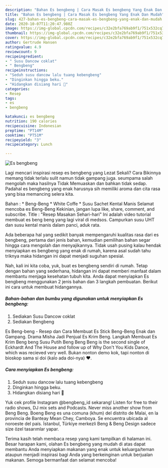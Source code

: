 ```yaml
---
description: "Bahan Es bengbeng | Cara Masak Es bengbeng Yang Enak Dan Mudah"
title: "Bahan Es bengbeng | Cara Masak Es bengbeng Yang Enak Dan Mudah"
slug: 427-bahan-es-bengbeng-cara-masak-es-bengbeng-yang-enak-dan-mudah
date: 2020-10-07T11:20:47.980Z
image: https://img-global.cpcdn.com/recipes/c32e2bfa769ab9f1/751x532cq70/es-bengbeng-foto-resep-utama.jpg
thumbnail: https://img-global.cpcdn.com/recipes/c32e2bfa769ab9f1/751x532cq70/es-bengbeng-foto-resep-utama.jpg
cover: https://img-global.cpcdn.com/recipes/c32e2bfa769ab9f1/751x532cq70/es-bengbeng-foto-resep-utama.jpg
author: Gertrude Hansen
ratingvalue: 4.9
reviewcount: 9
recipeingredient:
- " Susu Dancow coklat"
- " Bengbeng"
recipeinstructions:
- "Seduh susu dancow lalu tuang kebengbeng"
- "Dinginkan hingga beku."
- "Hidangkan disiang hari 🤤"
categories:
- Resep
tags:
- es
- bengbeng

katakunci: es bengbeng 
nutrition: 190 calories
recipecuisine: Indonesian
preptime: "PT14M"
cooktime: "PT51M"
recipeyield: "3"
recipecategory: Lunch

---
```



![Es bengbeng](https://img-global.cpcdn.com/recipes/c32e2bfa769ab9f1/751x532cq70/es-bengbeng-foto-resep-utama.jpg)

Lagi mencari inspirasi resep es bengbeng yang Lezat Sekali? Cara Bikinnya memang tidak terlalu sulit namun tidak gampang juga. seumpama salah mengolah maka hasilnya Tidak Memuaskan dan bahkan tidak sedap. Padahal es bengbeng yang enak harusnya sih memiliki aroma dan cita rasa yang bisa memancing selera kita.

Bahan : * Beng-Beng * White Coffe * Susu Sachet Kental Manis Selamat mencoba es Beng-Beng Kekinian, jangan lupa like, share, comment, and subscribe. Title : &#34;Resep Masakan Sehari-hari&#34; Ini adalah video tutorial membuat es beng beng yang lagi viral di medsos. Campurkan susu UHT dan susu kental manis dalam panci, aduk rata.

Ada beberapa hal yang sedikit banyak mempengaruhi kualitas rasa dari es bengbeng, pertama dari jenis bahan, kemudian pemilihan bahan segar hingga cara mengolah dan menyajikannya. Tidak usah pusing kalau hendak menyiapkan es bengbeng yang enak di rumah, karena asal sudah tahu triknya maka hidangan ini dapat menjadi suguhan spesial.


Nah, kali ini kita coba, yuk, buat es bengbeng sendiri di rumah. Tetap dengan bahan yang sederhana, hidangan ini dapat memberi manfaat dalam membantu menjaga kesehatan tubuh kita. Anda dapat menyiapkan Es bengbeng menggunakan 2 jenis bahan dan 3 langkah pembuatan. Berikut ini cara untuk membuat hidangannya.

<!--inarticleads1-->

##### Bahan-bahan dan bumbu yang digunakan untuk menyiapkan Es bengbeng:

1. Sediakan  Susu Dancow coklat
1. Sediakan  Bengbeng


Es Beng-beng - Resep dan Cara Membuat Es Stick Beng-Beng Enak dan Gampang. Drama Misha Jadi Penjual Es Krim Beng. Langkah Membuat Es Krim Beng beng Susu Putih  Beng Beng Beng is the second single of Eckhardt And The House and follow up of Why Don&#39;t You Kids Dance, which was recieved very well. Bukan nonton demo kok, tapi nonton di bioskop sama si doi (kalo ada doi-nya) ❤. 

<!--inarticleads2-->

##### Cara menyiapkan Es bengbeng:

1. Seduh susu dancow lalu tuang kebengbeng
1. Dinginkan hingga beku.
1. Hidangkan disiang hari 🤤


Yuk cek profile Instagram @bengbeng_id sekarang! Listen for free to their radio shows, DJ mix sets and Podcasts. Never miss another show from Beng Beng. Boeng Beng es una comuna (khum) del distrito de Malai, en la provincia de Banteay Mean Chey, Camboya. Se encuentra ubicada al noroeste del país. İstanbul, Türkiye merkezli Beng &amp; Beng Design sadece size özel tasarımlar yapar. 

Terima kasih telah membaca resep yang kami tampilkan di halaman ini. Besar harapan kami, olahan Es bengbeng yang mudah di atas dapat membantu Anda menyiapkan makanan yang enak untuk keluarga/teman ataupun menjadi inspirasi bagi Anda yang berkeinginan untuk berjualan makanan. Semoga bermanfaat dan selamat mencoba!
